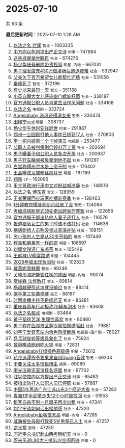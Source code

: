 # 2025-07-10

共 63 条


<!-- BEGIN -->

**最后更新时间**：2025-07-10 1:28 AM
1. [以法之名 烂尾](https://m.weibo.cn/search?containerid=100103type%3D1%26t%3D10%26q%3D%E4%BB%A5%E6%B3%95%E4%B9%8B%E5%90%8D+%E7%83%82%E5%B0%BE&stream_entry_id=31&isnewpage=1&extparam=seat%3D1%26band_rank%3D1%26pos%3D0%26flag%3D2%26lcate%3D5001%26filter_type%3Drealtimehot%26stream_entry_id%3D31%26c_type%3D31%26q%3D%25E4%25BB%25A5%25E6%25B3%2595%25E4%25B9%258B%25E5%2590%258D%2520%25E7%2583%2582%25E5%25B0%25BE%26cate%3D5001%26dgr%3D0%26realpos%3D1%26display_time%3D1752078988%26pre_seqid%3D17520789887349360493623) `暂无` - 1003335
2. [中方向以色列提出严正交涉](https://m.weibo.cn/search?containerid=100103type%3D1%26t%3D10%26q%3D%23%E4%B8%AD%E6%96%B9%E5%90%91%E4%BB%A5%E8%89%B2%E5%88%97%E6%8F%90%E5%87%BA%E4%B8%A5%E6%AD%A3%E4%BA%A4%E6%B6%89%23&stream_entry_id=31&isnewpage=1&extparam=seat%3D1%26band_rank%3D2%26pos%3D1%26flag%3D1%26lcate%3D5001%26filter_type%3Drealtimehot%26stream_entry_id%3D31%26c_type%3D31%26q%3D%2523%25E4%25B8%25AD%25E6%2596%25B9%25E5%2590%2591%25E4%25BB%25A5%25E8%2589%25B2%25E5%2588%2597%25E6%258F%2590%25E5%2587%25BA%25E4%25B8%25A5%25E6%25AD%25A3%25E4%25BA%25A4%25E6%25B6%2589%2523%26cate%3D5001%26dgr%3D0%26realpos%3D2%26display_time%3D1752078988%26pre_seqid%3D17520789887349360493623) `时事` - 747984
3. [这些成就举世瞩目](https://m.weibo.cn/search?containerid=100103type%3D1%26t%3D10%26q%3D%23%E8%BF%99%E4%BA%9B%E6%88%90%E5%B0%B1%E4%B8%BE%E4%B8%96%E7%9E%A9%E7%9B%AE%23&stream_entry_id=31&isnewpage=1&extparam=seat%3D1%26band_rank%3D3%26pos%3D2%26flag%3D0%26lcate%3D5001%26filter_type%3Drealtimehot%26stream_entry_id%3D31%26c_type%3D31%26q%3D%2523%25E8%25BF%2599%25E4%25BA%259B%25E6%2588%2590%25E5%25B0%25B1%25E4%25B8%25BE%25E4%25B8%2596%25E7%259E%25A9%25E7%259B%25AE%2523%26cate%3D5001%26dgr%3D0%26realpos%3D3%26display_time%3D1752078988%26pre_seqid%3D17520789887349360493623) `社会` - 674276
4. [杨少华账号删除带货视频](https://m.weibo.cn/search?containerid=100103type%3D1%26t%3D10%26q%3D%23%E6%9D%A8%E5%B0%91%E5%8D%8E%E8%B4%A6%E5%8F%B7%E5%88%A0%E9%99%A4%E5%B8%A6%E8%B4%A7%E8%A7%86%E9%A2%91%23&stream_entry_id=31&isnewpage=1&extparam=seat%3D1%26band_rank%3D4%26pos%3D3%26flag%3D1%26lcate%3D5001%26filter_type%3Drealtimehot%26stream_entry_id%3D31%26c_type%3D31%26q%3D%2523%25E6%259D%25A8%25E5%25B0%2591%25E5%258D%258E%25E8%25B4%25A6%25E5%258F%25B7%25E5%2588%25A0%25E9%2599%25A4%25E5%25B8%25A6%25E8%25B4%25A7%25E8%25A7%2586%25E9%25A2%2591%2523%26cate%3D5001%26dgr%3D0%26realpos%3D4%26display_time%3D1752078988%26pre_seqid%3D17520789887349360493623) `明星-内地` - 667031
5. [男子理发店充430万做灌肠后遭退费难](https://m.weibo.cn/search?containerid=100103type%3D1%26t%3D10%26q%3D%23%E7%94%B7%E5%AD%90%E7%90%86%E5%8F%91%E5%BA%97%E5%85%85430%E4%B8%87%E5%81%9A%E7%81%8C%E8%82%A0%E5%90%8E%E9%81%AD%E9%80%80%E8%B4%B9%E9%9A%BE%23&stream_entry_id=31&isnewpage=1&extparam=seat%3D1%26band_rank%3D5%26pos%3D4%26flag%3D0%26lcate%3D5001%26filter_type%3Drealtimehot%26stream_entry_id%3D31%26c_type%3D31%26q%3D%2523%25E7%2594%25B7%25E5%25AD%2590%25E7%2590%2586%25E5%258F%2591%25E5%25BA%2597%25E5%2585%2585430%25E4%25B8%2587%25E5%2581%259A%25E7%2581%258C%25E8%2582%25A0%25E5%2590%258E%25E9%2581%25AD%25E9%2580%2580%25E8%25B4%25B9%25E9%259A%25BE%2523%26cate%3D5001%26dgr%3D0%26realpos%3D5%26display_time%3D1752078988%26pre_seqid%3D17520789887349360493623) `社会` - 532947
6. [父亲欠下百万希望女儿能帮忙还债](https://m.weibo.cn/search?containerid=100103type%3D1%26t%3D10%26q%3D%23%E7%88%B6%E4%BA%B2%E6%AC%A0%E4%B8%8B%E7%99%BE%E4%B8%87%E5%B8%8C%E6%9C%9B%E5%A5%B3%E5%84%BF%E8%83%BD%E5%B8%AE%E5%BF%99%E8%BF%98%E5%80%BA%23&stream_entry_id=31&isnewpage=1&extparam=seat%3D1%26band_rank%3D6%26pos%3D5%26flag%3D1%26lcate%3D5001%26filter_type%3Drealtimehot%26stream_entry_id%3D31%26c_type%3D31%26q%3D%2523%25E7%2588%25B6%25E4%25BA%25B2%25E6%25AC%25A0%25E4%25B8%258B%25E7%2599%25BE%25E4%25B8%2587%25E5%25B8%258C%25E6%259C%259B%25E5%25A5%25B3%25E5%2584%25BF%25E8%2583%25BD%25E5%25B8%25AE%25E5%25BF%2599%25E8%25BF%2598%25E5%2580%25BA%2523%26cate%3D5001%26dgr%3D0%26realpos%3D6%26display_time%3D1752078988%26pre_seqid%3D17520789887349360493623) `社会` - 531056
7. [秦峰死了](https://m.weibo.cn/search?containerid=100103type%3D1%26t%3D10%26q%3D%E7%A7%A6%E5%B3%B0%E6%AD%BB%E4%BA%86&stream_entry_id=31&isnewpage=1&extparam=seat%3D1%26band_rank%3D7%26pos%3D7%26flag%3D2%26lcate%3D5001%26filter_type%3Drealtimehot%26stream_entry_id%3D31%26c_type%3D31%26q%3D%25E7%25A7%25A6%25E5%25B3%25B0%25E6%25AD%25BB%25E4%25BA%2586%26cate%3D5001%26dgr%3D0%26realpos%3D7%26display_time%3D1752078988%26pre_seqid%3D17520789887349360493623) `暂无` - 372196
8. [有史以来最短一天](https://m.weibo.cn/search?containerid=100103type%3D1%26t%3D10%26q%3D%23%E6%9C%89%E5%8F%B2%E4%BB%A5%E6%9D%A5%E6%9C%80%E7%9F%AD%E4%B8%80%E5%A4%A9%23&stream_entry_id=31&isnewpage=1&extparam=seat%3D1%26band_rank%3D8%26pos%3D8%26flag%3D0%26lcate%3D5001%26filter_type%3Drealtimehot%26stream_entry_id%3D31%26c_type%3D31%26q%3D%2523%25E6%259C%2589%25E5%258F%25B2%25E4%25BB%25A5%25E6%259D%25A5%25E6%259C%2580%25E7%259F%25AD%25E4%25B8%2580%25E5%25A4%25A9%2523%26cate%3D5001%26dgr%3D0%26realpos%3D8%26display_time%3D1752078988%26pre_seqid%3D17520789887349360493623) `暂无` - 351168
9. [小英自曝大女儿感染幽门螺旋杆菌](https://m.weibo.cn/search?containerid=100103type%3D1%26t%3D10%26q%3D%23%E5%B0%8F%E8%8B%B1%E8%87%AA%E6%9B%9D%E5%A4%A7%E5%A5%B3%E5%84%BF%E6%84%9F%E6%9F%93%E5%B9%BD%E9%97%A8%E8%9E%BA%E6%97%8B%E6%9D%86%E8%8F%8C%23&stream_entry_id=31&isnewpage=1&extparam=seat%3D1%26band_rank%3D9%26pos%3D9%26flag%3D2%26lcate%3D5001%26filter_type%3Drealtimehot%26stream_entry_id%3D31%26c_type%3D31%26q%3D%2523%25E5%25B0%258F%25E8%258B%25B1%25E8%2587%25AA%25E6%259B%259D%25E5%25A4%25A7%25E5%25A5%25B3%25E5%2584%25BF%25E6%2584%259F%25E6%259F%2593%25E5%25B9%25BD%25E9%2597%25A8%25E8%259E%25BA%25E6%2597%258B%25E6%259D%2586%25E8%258F%258C%2523%26cate%3D5001%26dgr%3D0%26realpos%3D9%26display_time%3D1752078988%26pre_seqid%3D17520789887349360493623) `社会` - 338187
10. [官方通报公职人员肖某生活作风问题](https://m.weibo.cn/search?containerid=100103type%3D1%26t%3D10%26q%3D%23%E5%AE%98%E6%96%B9%E9%80%9A%E6%8A%A5%E5%85%AC%E8%81%8C%E4%BA%BA%E5%91%98%E8%82%96%E6%9F%90%E7%94%9F%E6%B4%BB%E4%BD%9C%E9%A3%8E%E9%97%AE%E9%A2%98%23&stream_entry_id=31&isnewpage=1&extparam=seat%3D1%26band_rank%3D10%26pos%3D10%26flag%3D1%26lcate%3D5001%26filter_type%3Drealtimehot%26stream_entry_id%3D31%26c_type%3D31%26q%3D%2523%25E5%25AE%2598%25E6%2596%25B9%25E9%2580%259A%25E6%258A%25A5%25E5%2585%25AC%25E8%2581%258C%25E4%25BA%25BA%25E5%2591%2598%25E8%2582%2596%25E6%259F%2590%25E7%2594%259F%25E6%25B4%25BB%25E4%25BD%259C%25E9%25A3%258E%25E9%2597%25AE%25E9%25A2%2598%2523%26cate%3D5001%26dgr%3D0%26realpos%3D10%26display_time%3D1752078988%26pre_seqid%3D17520789887349360493623) `社会` - 334108
11. [以法之名](https://m.weibo.cn/search?containerid=100103type%3D1%26t%3D10%26q%3D%E4%BB%A5%E6%B3%95%E4%B9%8B%E5%90%8D&stream_entry_id=31&isnewpage=1&extparam=seat%3D1%26band_rank%3D11%26pos%3D11%26flag%3D0%26lcate%3D5001%26filter_type%3Drealtimehot%26stream_entry_id%3D31%26c_type%3D31%26q%3D%25E4%25BB%25A5%25E6%25B3%2595%25E4%25B9%258B%25E5%2590%258D%26cate%3D5001%26dgr%3D0%26realpos%3D11%26display_time%3D1752078988%26pre_seqid%3D17520789887349360493623) `电视剧` - 333724
12. [Angelababy 港风还得港女来](https://m.weibo.cn/search?containerid=100103type%3D1%26t%3D10%26q%3DAngelababy+%E6%B8%AF%E9%A3%8E%E8%BF%98%E5%BE%97%E6%B8%AF%E5%A5%B3%E6%9D%A5&stream_entry_id=31&isnewpage=1&extparam=seat%3D1%26band_rank%3D12%26pos%3D12%26flag%3D0%26lcate%3D5001%26filter_type%3Drealtimehot%26stream_entry_id%3D31%26c_type%3D31%26q%3DAngelababy%2520%25E6%25B8%25AF%25E9%25A3%258E%25E8%25BF%2598%25E5%25BE%2597%25E6%25B8%25AF%25E5%25A5%25B3%25E6%259D%25A5%26cate%3D5001%26dgr%3D0%26realpos%3D12%26display_time%3D1752078988%26pre_seqid%3D17520789887349360493623) `暂无` - 330474
13. [田栩宁ccd](https://m.weibo.cn/search?containerid=100103type%3D1%26t%3D10%26q%3D%E7%94%B0%E6%A0%A9%E5%AE%81ccd&stream_entry_id=31&isnewpage=1&extparam=seat%3D1%26band_rank%3D13%26pos%3D13%26flag%3D0%26lcate%3D5001%26filter_type%3Drealtimehot%26stream_entry_id%3D31%26c_type%3D31%26q%3D%25E7%2594%25B0%25E6%25A0%25A9%25E5%25AE%2581ccd%26cate%3D5001%26dgr%3D0%26realpos%3D13%26display_time%3D1752078988%26pre_seqid%3D17520789887349360493623) `明星` - 308737
14. [杨少华午休时安详辞世](https://m.weibo.cn/search?containerid=100103type%3D1%26t%3D10%26q%3D%23%E6%9D%A8%E5%B0%91%E5%8D%8E%E5%8D%88%E4%BC%91%E6%97%B6%E5%AE%89%E8%AF%A6%E8%BE%9E%E4%B8%96%23&stream_entry_id=31&isnewpage=1&extparam=seat%3D1%26band_rank%3D14%26pos%3D14%26flag%3D1%26lcate%3D5001%26filter_type%3Drealtimehot%26stream_entry_id%3D31%26c_type%3D31%26q%3D%2523%25E6%259D%25A8%25E5%25B0%2591%25E5%258D%258E%25E5%258D%2588%25E4%25BC%2591%25E6%2597%25B6%25E5%25AE%2589%25E8%25AF%25A6%25E8%25BE%259E%25E4%25B8%2596%2523%26cate%3D5001%26dgr%3D0%26realpos%3D14%26display_time%3D1752078988%26pre_seqid%3D17520789887349360493623) `时事` - 291887
15. [郑州一公园殴打他人事件已抓获17人](https://m.weibo.cn/search?containerid=100103type%3D1%26t%3D10%26q%3D%23%E9%83%91%E5%B7%9E%E4%B8%80%E5%85%AC%E5%9B%AD%E6%AE%B4%E6%89%93%E4%BB%96%E4%BA%BA%E4%BA%8B%E4%BB%B6%E5%B7%B2%E6%8A%93%E8%8E%B717%E4%BA%BA%23&stream_entry_id=31&isnewpage=1&extparam=seat%3D1%26band_rank%3D15%26pos%3D15%26flag%3D0%26lcate%3D5001%26filter_type%3Drealtimehot%26stream_entry_id%3D31%26c_type%3D31%26q%3D%2523%25E9%2583%2591%25E5%25B7%259E%25E4%25B8%2580%25E5%2585%25AC%25E5%259B%25AD%25E6%25AE%25B4%25E6%2589%2593%25E4%25BB%2596%25E4%25BA%25BA%25E4%25BA%258B%25E4%25BB%25B6%25E5%25B7%25B2%25E6%258A%2593%25E8%258E%25B717%25E4%25BA%25BA%2523%26cate%3D5001%26dgr%3D0%26realpos%3D15%26display_time%3D1752078988%26pre_seqid%3D17520789887349360493623) `社会` - 270803
16. [李一桐内娱第一个卡帧演员](https://m.weibo.cn/search?containerid=100103type%3D1%26t%3D10%26q%3D%E6%9D%8E%E4%B8%80%E6%A1%90%E5%86%85%E5%A8%B1%E7%AC%AC%E4%B8%80%E4%B8%AA%E5%8D%A1%E5%B8%A7%E6%BC%94%E5%91%98&stream_entry_id=31&isnewpage=1&extparam=seat%3D1%26band_rank%3D16%26pos%3D16%26flag%3D2%26lcate%3D5001%26filter_type%3Drealtimehot%26stream_entry_id%3D31%26c_type%3D31%26q%3D%25E6%259D%258E%25E4%25B8%2580%25E6%25A1%2590%25E5%2586%2585%25E5%25A8%25B1%25E7%25AC%25AC%25E4%25B8%2580%25E4%25B8%25AA%25E5%258D%25A1%25E5%25B8%25A7%25E6%25BC%2594%25E5%2591%2598%26cate%3D5001%26dgr%3D0%26realpos%3D16%26display_time%3D1752078988%26pre_seqid%3D17520789887349360493623) `电视剧` - 253477
17. [公职人员被判缓刑仍领41万工资](https://m.weibo.cn/search?containerid=100103type%3D1%26t%3D10%26q%3D%23%E5%85%AC%E8%81%8C%E4%BA%BA%E5%91%98%E8%A2%AB%E5%88%A4%E7%BC%93%E5%88%91%E4%BB%8D%E9%A2%8641%E4%B8%87%E5%B7%A5%E8%B5%84%23&stream_entry_id=31&isnewpage=1&extparam=seat%3D1%26band_rank%3D17%26pos%3D17%26flag%3D1%26lcate%3D5001%26filter_type%3Drealtimehot%26stream_entry_id%3D31%26c_type%3D31%26q%3D%2523%25E5%2585%25AC%25E8%2581%258C%25E4%25BA%25BA%25E5%2591%2598%25E8%25A2%25AB%25E5%2588%25A4%25E7%25BC%2593%25E5%2588%2591%25E4%25BB%258D%25E9%25A2%258641%25E4%25B8%2587%25E5%25B7%25A5%25E8%25B5%2584%2523%26cate%3D5001%26dgr%3D0%26realpos%3D17%26display_time%3D1752078988%26pre_seqid%3D17520789887349360493623) `社会` - 202694
18. [男子曝妻子和公职人员多次开房](https://m.weibo.cn/search?containerid=100103type%3D1%26t%3D10%26q%3D%23%E7%94%B7%E5%AD%90%E6%9B%9D%E5%A6%BB%E5%AD%90%E5%92%8C%E5%85%AC%E8%81%8C%E4%BA%BA%E5%91%98%E5%A4%9A%E6%AC%A1%E5%BC%80%E6%88%BF%23&stream_entry_id=31&isnewpage=1&extparam=seat%3D1%26band_rank%3D18%26pos%3D18%26flag%3D0%26lcate%3D5001%26filter_type%3Drealtimehot%26stream_entry_id%3D31%26c_type%3D31%26q%3D%2523%25E7%2594%25B7%25E5%25AD%2590%25E6%259B%259D%25E5%25A6%25BB%25E5%25AD%2590%25E5%2592%258C%25E5%2585%25AC%25E8%2581%258C%25E4%25BA%25BA%25E5%2591%2598%25E5%25A4%259A%25E6%25AC%25A1%25E5%25BC%2580%25E6%2588%25BF%2523%26cate%3D5001%26dgr%3D0%26realpos%3D18%26display_time%3D1752078988%26pre_seqid%3D17520789887349360493623) `社会` - 200937
19. [男子开车瞬间被臭晕倒地不起](https://m.weibo.cn/search?containerid=100103type%3D1%26t%3D10%26q%3D%23%E7%94%B7%E5%AD%90%E5%BC%80%E8%BD%A6%E7%9E%AC%E9%97%B4%E8%A2%AB%E8%87%AD%E6%99%95%E5%80%92%E5%9C%B0%E4%B8%8D%E8%B5%B7%23&stream_entry_id=31&isnewpage=1&extparam=seat%3D1%26band_rank%3D19%26pos%3D19%26flag%3D0%26lcate%3D5001%26filter_type%3Drealtimehot%26stream_entry_id%3D31%26c_type%3D31%26q%3D%2523%25E7%2594%25B7%25E5%25AD%2590%25E5%25BC%2580%25E8%25BD%25A6%25E7%259E%25AC%25E9%2597%25B4%25E8%25A2%25AB%25E8%2587%25AD%25E6%2599%2595%25E5%2580%2592%25E5%259C%25B0%25E4%25B8%258D%25E8%25B5%25B7%2523%26cate%3D5001%26dgr%3D0%26realpos%3D19%26display_time%3D1752078988%26pre_seqid%3D17520789887349360493623) `社会` - 191297
20. [白宫称得州洪水是上帝干的](https://m.weibo.cn/search?containerid=100103type%3D1%26t%3D10%26q%3D%E7%99%BD%E5%AE%AB%E7%A7%B0%E5%BE%97%E5%B7%9E%E6%B4%AA%E6%B0%B4%E6%98%AF%E4%B8%8A%E5%B8%9D%E5%B9%B2%E7%9A%84&stream_entry_id=31&isnewpage=1&extparam=seat%3D1%26band_rank%3D20%26pos%3D20%26flag%3D1%26lcate%3D5001%26filter_type%3Drealtimehot%26stream_entry_id%3D31%26c_type%3D31%26q%3D%25E7%2599%25BD%25E5%25AE%25AB%25E7%25A7%25B0%25E5%25BE%2597%25E5%25B7%259E%25E6%25B4%25AA%25E6%25B0%25B4%25E6%2598%25AF%25E4%25B8%258A%25E5%25B8%259D%25E5%25B9%25B2%25E7%259A%2584%26cate%3D5001%26dgr%3D0%26realpos%3D20%26display_time%3D1752078988%26pre_seqid%3D17520789887349360493623) `社会` - 170402
21. [王晶曝成龙被粉丝扇耳光](https://m.weibo.cn/search?containerid=100103type%3D1%26t%3D10%26q%3D%23%E7%8E%8B%E6%99%B6%E6%9B%9D%E6%88%90%E9%BE%99%E8%A2%AB%E7%B2%89%E4%B8%9D%E6%89%87%E8%80%B3%E5%85%89%23&stream_entry_id=31&isnewpage=1&extparam=seat%3D1%26band_rank%3D21%26pos%3D21%26flag%3D0%26lcate%3D5001%26filter_type%3Drealtimehot%26stream_entry_id%3D31%26c_type%3D31%26q%3D%2523%25E7%258E%258B%25E6%2599%25B6%25E6%259B%259D%25E6%2588%2590%25E9%25BE%2599%25E8%25A2%25AB%25E7%25B2%2589%25E4%25B8%259D%25E6%2589%2587%25E8%2580%25B3%25E5%2585%2589%2523%26cate%3D5001%26dgr%3D0%26realpos%3D21%26display_time%3D1752078988%26pre_seqid%3D17520789887349360493623) `明星` - 167189
22. [翔霖](https://m.weibo.cn/search?containerid=100103type%3D1%26t%3D10%26q%3D%E7%BF%94%E9%9C%96&stream_entry_id=31&isnewpage=1&extparam=seat%3D1%26band_rank%3D22%26pos%3D22%26flag%3D0%26lcate%3D5001%26filter_type%3Drealtimehot%26stream_entry_id%3D31%26c_type%3D31%26q%3D%25E7%25BF%2594%25E9%259C%2596%26cate%3D5001%26dgr%3D0%26realpos%3D22%26display_time%3D1752078988%26pre_seqid%3D17520789887349360493623) `CP` - 162096
23. [甲亢哥欧洲行用中文对粉丝喊冷静](https://m.weibo.cn/search?containerid=100103type%3D1%26t%3D10%26q%3D%23%E7%94%B2%E4%BA%A2%E5%93%A5%E6%AC%A7%E6%B4%B2%E8%A1%8C%E7%94%A8%E4%B8%AD%E6%96%87%E5%AF%B9%E7%B2%89%E4%B8%9D%E5%96%8A%E5%86%B7%E9%9D%99%23&stream_entry_id=31&isnewpage=1&extparam=seat%3D1%26band_rank%3D23%26pos%3D23%26flag%3D0%26lcate%3D5001%26filter_type%3Drealtimehot%26stream_entry_id%3D31%26c_type%3D31%26q%3D%2523%25E7%2594%25B2%25E4%25BA%25A2%25E5%2593%25A5%25E6%25AC%25A7%25E6%25B4%25B2%25E8%25A1%258C%25E7%2594%25A8%25E4%25B8%25AD%25E6%2596%2587%25E5%25AF%25B9%25E7%25B2%2589%25E4%25B8%259D%25E5%2596%258A%25E5%2586%25B7%25E9%259D%2599%2523%26cate%3D5001%26dgr%3D0%26realpos%3D23%26display_time%3D1752078988%26pre_seqid%3D17520789887349360493623) `社会` - 148516
24. [以法之名 傅东育](https://m.weibo.cn/search?containerid=100103type%3D1%26t%3D10%26q%3D%E4%BB%A5%E6%B3%95%E4%B9%8B%E5%90%8D+%E5%82%85%E4%B8%9C%E8%82%B2&stream_entry_id=31&isnewpage=1&extparam=seat%3D1%26band_rank%3D24%26pos%3D24%26flag%3D0%26lcate%3D5001%26filter_type%3Drealtimehot%26stream_entry_id%3D31%26c_type%3D31%26q%3D%25E4%25BB%25A5%25E6%25B3%2595%25E4%25B9%258B%25E5%2590%258D%2520%25E5%2582%2585%25E4%25B8%259C%25E8%2582%25B2%26cate%3D5001%26dgr%3D0%26realpos%3D24%26display_time%3D1752078988%26pre_seqid%3D17520789887349360493623) `暂无` - 128959
25. [王者荣耀回应玩家吐槽新赛季](https://m.weibo.cn/search?containerid=100103type%3D1%26t%3D10%26q%3D%23%E7%8E%8B%E8%80%85%E8%8D%A3%E8%80%80%E5%9B%9E%E5%BA%94%E7%8E%A9%E5%AE%B6%E5%90%90%E6%A7%BD%E6%96%B0%E8%B5%9B%E5%AD%A3%23&stream_entry_id=31&isnewpage=1&extparam=seat%3D1%26band_rank%3D25%26pos%3D25%26flag%3D0%26lcate%3D5001%26filter_type%3Drealtimehot%26stream_entry_id%3D31%26c_type%3D31%26q%3D%2523%25E7%258E%258B%25E8%2580%2585%25E8%258D%25A3%25E8%2580%2580%25E5%259B%259E%25E5%25BA%2594%25E7%258E%25A9%25E5%25AE%25B6%25E5%2590%2590%25E6%25A7%25BD%25E6%2596%25B0%25E8%25B5%259B%25E5%25AD%25A3%2523%26cate%3D5001%26dgr%3D0%26realpos%3D25%26display_time%3D1752078988%26pre_seqid%3D17520789887349360493623) `社会` - 128463
26. [1分钟教你摸脉判断月经来了没](https://m.weibo.cn/search?containerid=100103type%3D1%26t%3D10%26q%3D1%E5%88%86%E9%92%9F%E6%95%99%E4%BD%A0%E6%91%B8%E8%84%89%E5%88%A4%E6%96%AD%E6%9C%88%E7%BB%8F%E6%9D%A5%E4%BA%86%E6%B2%A1&stream_entry_id=31&isnewpage=1&extparam=seat%3D1%26band_rank%3D26%26pos%3D26%26flag%3D0%26lcate%3D5001%26filter_type%3Drealtimehot%26stream_entry_id%3D31%26c_type%3D31%26q%3D1%25E5%2588%2586%25E9%2592%259F%25E6%2595%2599%25E4%25BD%25A0%25E6%2591%25B8%25E8%2584%2589%25E5%2588%25A4%25E6%2596%25AD%25E6%259C%2588%25E7%25BB%258F%25E6%259D%25A5%25E4%25BA%2586%25E6%25B2%25A1%26cate%3D5001%26dgr%3D0%26realpos%3D26%26display_time%3D1752078988%26pre_seqid%3D17520789887349360493623) `暂无` - 124084
27. [考编成绩断崖式领先牵出跨省作弊案](https://m.weibo.cn/search?containerid=100103type%3D1%26t%3D10%26q%3D%23%E8%80%83%E7%BC%96%E6%88%90%E7%BB%A9%E6%96%AD%E5%B4%96%E5%BC%8F%E9%A2%86%E5%85%88%E7%89%B5%E5%87%BA%E8%B7%A8%E7%9C%81%E4%BD%9C%E5%BC%8A%E6%A1%88%23&stream_entry_id=31&isnewpage=1&extparam=seat%3D1%26band_rank%3D27%26pos%3D27%26flag%3D0%26lcate%3D5001%26filter_type%3Drealtimehot%26stream_entry_id%3D31%26c_type%3D31%26q%3D%2523%25E8%2580%2583%25E7%25BC%2596%25E6%2588%2590%25E7%25BB%25A9%25E6%2596%25AD%25E5%25B4%2596%25E5%25BC%258F%25E9%25A2%2586%25E5%2585%2588%25E7%2589%25B5%25E5%2587%25BA%25E8%25B7%25A8%25E7%259C%2581%25E4%25BD%259C%25E5%25BC%258A%25E6%25A1%2588%2523%26cate%3D5001%26dgr%3D0%26realpos%3D27%26display_time%3D1752078988%26pre_seqid%3D17520789887349360493623) `社会` - 122656
28. [官方通报干部出轨他人妻子还打人](https://m.weibo.cn/search?containerid=100103type%3D1%26t%3D10%26q%3D%23%E5%AE%98%E6%96%B9%E9%80%9A%E6%8A%A5%E5%B9%B2%E9%83%A8%E5%87%BA%E8%BD%A8%E4%BB%96%E4%BA%BA%E5%A6%BB%E5%AD%90%E8%BF%98%E6%89%93%E4%BA%BA%23&stream_entry_id=31&isnewpage=1&extparam=seat%3D1%26band_rank%3D28%26pos%3D28%26flag%3D1%26lcate%3D5001%26filter_type%3Drealtimehot%26stream_entry_id%3D31%26c_type%3D31%26q%3D%2523%25E5%25AE%2598%25E6%2596%25B9%25E9%2580%259A%25E6%258A%25A5%25E5%25B9%25B2%25E9%2583%25A8%25E5%2587%25BA%25E8%25BD%25A8%25E4%25BB%2596%25E4%25BA%25BA%25E5%25A6%25BB%25E5%25AD%2590%25E8%25BF%2598%25E6%2589%2593%25E4%25BA%25BA%2523%26cate%3D5001%26dgr%3D0%26realpos%3D28%26display_time%3D1752078988%26pre_seqid%3D17520789887349360493623) `社会` - 116576
29. [报道猥亵女生的男子时该不该打码](https://m.weibo.cn/search?containerid=100103type%3D1%26t%3D10%26q%3D%23%E6%8A%A5%E9%81%93%E7%8C%A5%E4%BA%B5%E5%A5%B3%E7%94%9F%E7%9A%84%E7%94%B7%E5%AD%90%E6%97%B6%E8%AF%A5%E4%B8%8D%E8%AF%A5%E6%89%93%E7%A0%81%23&stream_entry_id=31&isnewpage=1&extparam=seat%3D1%26band_rank%3D29%26pos%3D29%26flag%3D1%26lcate%3D5001%26filter_type%3Drealtimehot%26stream_entry_id%3D31%26c_type%3D31%26q%3D%2523%25E6%258A%25A5%25E9%2581%2593%25E7%258C%25A5%25E4%25BA%25B5%25E5%25A5%25B3%25E7%2594%259F%25E7%259A%2584%25E7%2594%25B7%25E5%25AD%2590%25E6%2597%25B6%25E8%25AF%25A5%25E4%25B8%258D%25E8%25AF%25A5%25E6%2589%2593%25E7%25A0%2581%2523%26cate%3D5001%26dgr%3D0%26realpos%3D29%26display_time%3D1752078988%26pre_seqid%3D17520789887349360493623) `社会` - 114638
30. [横店剧组人员称没领过高温补贴](https://m.weibo.cn/search?containerid=100103type%3D1%26t%3D10%26q%3D%23%E6%A8%AA%E5%BA%97%E5%89%A7%E7%BB%84%E4%BA%BA%E5%91%98%E7%A7%B0%E6%B2%A1%E9%A2%86%E8%BF%87%E9%AB%98%E6%B8%A9%E8%A1%A5%E8%B4%B4%23&stream_entry_id=31&isnewpage=1&extparam=seat%3D1%26band_rank%3D30%26pos%3D30%26flag%3D1%26lcate%3D5001%26filter_type%3Drealtimehot%26stream_entry_id%3D31%26c_type%3D31%26q%3D%2523%25E6%25A8%25AA%25E5%25BA%2597%25E5%2589%25A7%25E7%25BB%2584%25E4%25BA%25BA%25E5%2591%2598%25E7%25A7%25B0%25E6%25B2%25A1%25E9%25A2%2586%25E8%25BF%2587%25E9%25AB%2598%25E6%25B8%25A9%25E8%25A1%25A5%25E8%25B4%25B4%2523%26cate%3D5001%26dgr%3D0%26realpos%3D30%26display_time%3D1752078988%26pre_seqid%3D17520789887349360493623) `社会` - 108151
31. [穷小孩的人生是从30岁开始的](https://m.weibo.cn/search?containerid=100103type%3D1%26t%3D10%26q%3D%E7%A9%B7%E5%B0%8F%E5%AD%A9%E7%9A%84%E4%BA%BA%E7%94%9F%E6%98%AF%E4%BB%8E30%E5%B2%81%E5%BC%80%E5%A7%8B%E7%9A%84&stream_entry_id=31&isnewpage=1&extparam=seat%3D1%26band_rank%3D31%26pos%3D31%26flag%3D0%26lcate%3D5001%26filter_type%3Drealtimehot%26stream_entry_id%3D31%26c_type%3D31%26q%3D%25E7%25A9%25B7%25E5%25B0%258F%25E5%25AD%25A9%25E7%259A%2584%25E4%25BA%25BA%25E7%2594%259F%25E6%2598%25AF%25E4%25BB%258E30%25E5%25B2%2581%25E5%25BC%2580%25E5%25A7%258B%25E7%259A%2584%26cate%3D5001%26dgr%3D0%26realpos%3D31%26display_time%3D1752078988%26pre_seqid%3D17520789887349360493623) `情感` - 107449
32. [梓渝和弟弟有一样的痣](https://m.weibo.cn/search?containerid=100103type%3D1%26t%3D10%26q%3D%23%E6%A2%93%E6%B8%9D%E5%92%8C%E5%BC%9F%E5%BC%9F%E6%9C%89%E4%B8%80%E6%A0%B7%E7%9A%84%E7%97%A3%23&stream_entry_id=31&isnewpage=1&extparam=seat%3D1%26band_rank%3D32%26pos%3D32%26flag%3D0%26lcate%3D5001%26filter_type%3Drealtimehot%26stream_entry_id%3D31%26c_type%3D31%26q%3D%2523%25E6%25A2%2593%25E6%25B8%259D%25E5%2592%258C%25E5%25BC%259F%25E5%25BC%259F%25E6%259C%2589%25E4%25B8%2580%25E6%25A0%25B7%25E7%259A%2584%25E7%2597%25A3%2523%26cate%3D5001%26dgr%3D0%26realpos%3D32%26display_time%3D1752078988%26pre_seqid%3D17520789887349360493623) `明星` - 106597
33. [刘耀文锐评广东凉茶](https://m.weibo.cn/search?containerid=100103type%3D1%26t%3D10%26q%3D%E5%88%98%E8%80%80%E6%96%87%E9%94%90%E8%AF%84%E5%B9%BF%E4%B8%9C%E5%87%89%E8%8C%B6&stream_entry_id=31&isnewpage=1&extparam=seat%3D1%26band_rank%3D33%26pos%3D33%26flag%3D1%26lcate%3D5001%26filter_type%3Drealtimehot%26stream_entry_id%3D31%26c_type%3D31%26q%3D%25E5%2588%2598%25E8%2580%2580%25E6%2596%2587%25E9%2594%2590%25E8%25AF%2584%25E5%25B9%25BF%25E4%25B8%259C%25E5%2587%2589%25E8%258C%25B6%26cate%3D5001%26dgr%3D0%26realpos%3D33%26display_time%3D1752078988%26pre_seqid%3D17520789887349360493623) `暂无` - 105449
34. [王鹤棣LV晚宴路透](https://m.weibo.cn/search?containerid=100103type%3D1%26t%3D10%26q%3D%23%E7%8E%8B%E9%B9%A4%E6%A3%A3LV%E6%99%9A%E5%AE%B4%E8%B7%AF%E9%80%8F%23&stream_entry_id=31&isnewpage=1&extparam=seat%3D1%26band_rank%3D34%26pos%3D34%26flag%3D1%26lcate%3D5001%26filter_type%3Drealtimehot%26stream_entry_id%3D31%26c_type%3D31%26q%3D%2523%25E7%258E%258B%25E9%25B9%25A4%25E6%25A3%25A3LV%25E6%2599%259A%25E5%25AE%25B4%25E8%25B7%25AF%25E9%2580%258F%2523%26cate%3D5001%26dgr%3D0%26realpos%3D34%26display_time%3D1752078988%26pre_seqid%3D17520789887349360493623) `明星` - 104445
35. [2029年或出现负闰秒](https://m.weibo.cn/search?containerid=100103type%3D1%26t%3D10%26q%3D%232029%E5%B9%B4%E6%88%96%E5%87%BA%E7%8E%B0%E8%B4%9F%E9%97%B0%E7%A7%92%23&stream_entry_id=31&isnewpage=1&extparam=seat%3D1%26lcate%3D5001%26filter_type%3Drealtimehot%26q%3D%25232029%25E5%25B9%25B4%25E6%2588%2596%25E5%2587%25BA%25E7%258E%25B0%25E8%25B4%259F%25E9%2597%25B0%25E7%25A7%2592%2523%26dgr%3D0%26pos%3D19%26cate%3D5001%26c_type%3D31%26realpos%3D19%26flag%3D1%26band_rank%3D19%26stream_entry_id%3D31%26display_time%3D1752082096%26pre_seqid%3D175208209602303556517124) `社会` - 102323
36. [戴燕妮真魅魔](https://m.weibo.cn/search?containerid=100103type%3D1%26t%3D10%26q%3D%E6%88%B4%E7%87%95%E5%A6%AE%E7%9C%9F%E9%AD%85%E9%AD%94&stream_entry_id=31&isnewpage=1&extparam=seat%3D1%26band_rank%3D35%26pos%3D35%26flag%3D1%26lcate%3D5001%26filter_type%3Drealtimehot%26stream_entry_id%3D31%26c_type%3D31%26q%3D%25E6%2588%25B4%25E7%2587%2595%25E5%25A6%25AE%25E7%259C%259F%25E9%25AD%2585%25E9%25AD%2594%26cate%3D5001%26dgr%3D0%26realpos%3D35%26display_time%3D1752078988%26pre_seqid%3D17520789887349360493623) `暂无` - 99246
37. [关晓彤减肥能管住嘴的原因](https://m.weibo.cn/search?containerid=100103type%3D1%26t%3D10%26q%3D%23%E5%85%B3%E6%99%93%E5%BD%A4%E5%87%8F%E8%82%A5%E8%83%BD%E7%AE%A1%E4%BD%8F%E5%98%B4%E7%9A%84%E5%8E%9F%E5%9B%A0%23&stream_entry_id=31&isnewpage=1&extparam=seat%3D1%26band_rank%3D36%26pos%3D36%26flag%3D0%26lcate%3D5001%26filter_type%3Drealtimehot%26stream_entry_id%3D31%26c_type%3D31%26q%3D%2523%25E5%2585%25B3%25E6%2599%2593%25E5%25BD%25A4%25E5%2587%258F%25E8%2582%25A5%25E8%2583%25BD%25E7%25AE%25A1%25E4%25BD%258F%25E5%2598%25B4%25E7%259A%2584%25E5%258E%259F%25E5%259B%25A0%2523%26cate%3D5001%26dgr%3D0%26realpos%3D36%26display_time%3D1752078988%26pre_seqid%3D17520789887349360493623) `明星-内地` - 90074
38. [贺峻霖 法修散打](https://m.weibo.cn/search?containerid=100103type%3D1%26t%3D10%26q%3D%E8%B4%BA%E5%B3%BB%E9%9C%96+%E6%B3%95%E4%BF%AE%E6%95%A3%E6%89%93&stream_entry_id=31&isnewpage=1&extparam=seat%3D1%26band_rank%3D37%26pos%3D37%26flag%3D1%26lcate%3D5001%26filter_type%3Drealtimehot%26stream_entry_id%3D31%26c_type%3D31%26q%3D%25E8%25B4%25BA%25E5%25B3%25BB%25E9%259C%2596%2520%25E6%25B3%2595%25E4%25BF%25AE%25E6%2595%25A3%25E6%2589%2593%26cate%3D5001%26dgr%3D0%26realpos%3D37%26display_time%3D1752078988%26pre_seqid%3D17520789887349360493623) `暂无` - 89814
39. [杨超越硬照这块就没输过](https://m.weibo.cn/search?containerid=100103type%3D1%26t%3D10%26q%3D%E6%9D%A8%E8%B6%85%E8%B6%8A%E7%A1%AC%E7%85%A7%E8%BF%99%E5%9D%97%E5%B0%B1%E6%B2%A1%E8%BE%93%E8%BF%87&stream_entry_id=31&isnewpage=1&extparam=seat%3D1%26band_rank%3D38%26pos%3D38%26flag%3D1%26lcate%3D5001%26filter_type%3Drealtimehot%26stream_entry_id%3D31%26c_type%3D31%26q%3D%25E6%259D%25A8%25E8%25B6%2585%25E8%25B6%258A%25E7%25A1%25AC%25E7%2585%25A7%25E8%25BF%2599%25E5%259D%2597%25E5%25B0%25B1%25E6%25B2%25A1%25E8%25BE%2593%25E8%25BF%2587%26cate%3D5001%26dgr%3D0%26realpos%3D38%26display_time%3D1752078988%26pre_seqid%3D17520789887349360493623) `暂无` - 88414
40. [歌手第三轮袭榜赛](https://m.weibo.cn/search?containerid=100103type%3D1%26t%3D10%26q%3D%23%E6%AD%8C%E6%89%8B%E7%AC%AC%E4%B8%89%E8%BD%AE%E8%A2%AD%E6%A6%9C%E8%B5%9B%23&stream_entry_id=31&isnewpage=1&extparam=seat%3D1%26band_rank%3D39%26pos%3D39%26flag%3D1%26lcate%3D5001%26filter_type%3Drealtimehot%26stream_entry_id%3D31%26c_type%3D31%26q%3D%2523%25E6%25AD%258C%25E6%2589%258B%25E7%25AC%25AC%25E4%25B8%2589%25E8%25BD%25AE%25E8%25A2%25AD%25E6%25A6%259C%25E8%25B5%259B%2523%26cate%3D5001%26dgr%3D0%26realpos%3D39%26display_time%3D1752078988%26pre_seqid%3D17520789887349360493623) `综艺` - 88197
41. [时团直播主持不是杨若天](https://m.weibo.cn/search?containerid=100103type%3D1%26t%3D10%26q%3D%E6%97%B6%E5%9B%A2%E7%9B%B4%E6%92%AD%E4%B8%BB%E6%8C%81%E4%B8%8D%E6%98%AF%E6%9D%A8%E8%8B%A5%E5%A4%A9&stream_entry_id=31&isnewpage=1&extparam=seat%3D1%26band_rank%3D40%26pos%3D40%26flag%3D0%26lcate%3D5001%26filter_type%3Drealtimehot%26stream_entry_id%3D31%26c_type%3D31%26q%3D%25E6%2597%25B6%25E5%259B%25A2%25E7%259B%25B4%25E6%2592%25AD%25E4%25B8%25BB%25E6%258C%2581%25E4%25B8%258D%25E6%2598%25AF%25E6%259D%25A8%25E8%258B%25A5%25E5%25A4%25A9%26cate%3D5001%26dgr%3D0%26realpos%3D40%26display_time%3D1752078988%26pre_seqid%3D17520789887349360493623) `暂无` - 86281
42. [重庆暴雨车行老板称70辆车泡水](https://m.weibo.cn/search?containerid=100103type%3D1%26t%3D10%26q%3D%23%E9%87%8D%E5%BA%86%E6%9A%B4%E9%9B%A8%E8%BD%A6%E8%A1%8C%E8%80%81%E6%9D%BF%E7%A7%B070%E8%BE%86%E8%BD%A6%E6%B3%A1%E6%B0%B4%23&stream_entry_id=31&isnewpage=1&extparam=seat%3D1%26lcate%3D5001%26filter_type%3Drealtimehot%26q%3D%2523%25E9%2587%258D%25E5%25BA%2586%25E6%259A%25B4%25E9%259B%25A8%25E8%25BD%25A6%25E8%25A1%258C%25E8%2580%2581%25E6%259D%25BF%25E7%25A7%25B070%25E8%25BE%2586%25E8%25BD%25A6%25E6%25B3%25A1%25E6%25B0%25B4%2523%26dgr%3D0%26pos%3D20%26cate%3D5001%26c_type%3D31%26realpos%3D20%26flag%3D1%26band_rank%3D20%26stream_entry_id%3D31%26display_time%3D1752082096%26pre_seqid%3D175208209602303556517124) `社会` - 83608
43. [以法之名超点](https://m.weibo.cn/search?containerid=100103type%3D1%26t%3D10%26q%3D%23%E4%BB%A5%E6%B3%95%E4%B9%8B%E5%90%8D%E8%B6%85%E7%82%B9%23&stream_entry_id=31&isnewpage=1&extparam=seat%3D1%26band_rank%3D41%26pos%3D41%26flag%3D0%26lcate%3D5001%26filter_type%3Drealtimehot%26stream_entry_id%3D31%26c_type%3D31%26q%3D%2523%25E4%25BB%25A5%25E6%25B3%2595%25E4%25B9%258B%25E5%2590%258D%25E8%25B6%2585%25E7%2582%25B9%2523%26cate%3D5001%26dgr%3D0%26realpos%3D41%26display_time%3D1752078988%26pre_seqid%3D17520789887349360493623) `电视剧` - 83464
44. [黄子韬徐艺洋 生理性喜欢](https://m.weibo.cn/search?containerid=100103type%3D1%26t%3D10%26q%3D%E9%BB%84%E5%AD%90%E9%9F%AC%E5%BE%90%E8%89%BA%E6%B4%8B+%E7%94%9F%E7%90%86%E6%80%A7%E5%96%9C%E6%AC%A2&stream_entry_id=31&isnewpage=1&extparam=seat%3D1%26band_rank%3D42%26pos%3D42%26flag%3D0%26lcate%3D5001%26filter_type%3Drealtimehot%26stream_entry_id%3D31%26c_type%3D31%26q%3D%25E9%25BB%2584%25E5%25AD%2590%25E9%259F%25AC%25E5%25BE%2590%25E8%2589%25BA%25E6%25B4%258B%2520%25E7%2594%259F%25E7%2590%2586%25E6%2580%25A7%25E5%2596%259C%25E6%25AC%25A2%26cate%3D5001%26dgr%3D0%26realpos%3D42%26display_time%3D1752078988%26pre_seqid%3D17520789887349360493623) `暂无` - 80460
45. [男子称在西湖景区穿汉服拍照遭驱赶](https://m.weibo.cn/search?containerid=100103type%3D1%26t%3D10%26q%3D%23%E7%94%B7%E5%AD%90%E7%A7%B0%E5%9C%A8%E8%A5%BF%E6%B9%96%E6%99%AF%E5%8C%BA%E7%A9%BF%E6%B1%89%E6%9C%8D%E6%8B%8D%E7%85%A7%E9%81%AD%E9%A9%B1%E8%B5%B6%23&stream_entry_id=31&isnewpage=1&extparam=seat%3D1%26band_rank%3D43%26pos%3D43%26flag%3D1%26lcate%3D5001%26filter_type%3Drealtimehot%26stream_entry_id%3D31%26c_type%3D31%26q%3D%2523%25E7%2594%25B7%25E5%25AD%2590%25E7%25A7%25B0%25E5%259C%25A8%25E8%25A5%25BF%25E6%25B9%2596%25E6%2599%25AF%25E5%258C%25BA%25E7%25A9%25BF%25E6%25B1%2589%25E6%259C%258D%25E6%258B%258D%25E7%2585%25A7%25E9%2581%25AD%25E9%25A9%25B1%25E8%25B5%25B6%2523%26cate%3D5001%26dgr%3D0%26realpos%3D43%26display_time%3D1752078988%26pre_seqid%3D17520789887349360493623) `社会` - 79881
46. [刘宇宁爱奇艺站内角色热度断层](https://m.weibo.cn/search?containerid=100103type%3D1%26t%3D10%26q%3D%23%E5%88%98%E5%AE%87%E5%AE%81%E7%88%B1%E5%A5%87%E8%89%BA%E7%AB%99%E5%86%85%E8%A7%92%E8%89%B2%E7%83%AD%E5%BA%A6%E6%96%AD%E5%B1%82%23&stream_entry_id=31&isnewpage=1&extparam=seat%3D1%26band_rank%3D44%26pos%3D44%26flag%3D1%26lcate%3D5001%26filter_type%3Drealtimehot%26stream_entry_id%3D31%26c_type%3D31%26q%3D%2523%25E5%2588%2598%25E5%25AE%2587%25E5%25AE%2581%25E7%2588%25B1%25E5%25A5%2587%25E8%2589%25BA%25E7%25AB%2599%25E5%2586%2585%25E8%25A7%2592%25E8%2589%25B2%25E7%2583%25AD%25E5%25BA%25A6%25E6%2596%25AD%25E5%25B1%2582%2523%26cate%3D5001%26dgr%3D0%26realpos%3D44%26display_time%3D1752078988%26pre_seqid%3D17520789887349360493623) `电视剧-国产剧` - 76027
47. [乒乓球旋转等级具象化了](https://m.weibo.cn/search?containerid=100103type%3D1%26t%3D10%26q%3D%23%E4%B9%92%E4%B9%93%E7%90%83%E6%97%8B%E8%BD%AC%E7%AD%89%E7%BA%A7%E5%85%B7%E8%B1%A1%E5%8C%96%E4%BA%86%23&stream_entry_id=31&isnewpage=1&extparam=seat%3D1%26band_rank%3D45%26pos%3D45%26flag%3D1%26lcate%3D5001%26filter_type%3Drealtimehot%26stream_entry_id%3D31%26c_type%3D31%26q%3D%2523%25E4%25B9%2592%25E4%25B9%2593%25E7%2590%2583%25E6%2597%258B%25E8%25BD%25AC%25E7%25AD%2589%25E7%25BA%25A7%25E5%2585%25B7%25E8%25B1%25A1%25E5%258C%2596%25E4%25BA%2586%2523%26cate%3D5001%26dgr%3D0%26realpos%3D45%26display_time%3D1752078988%26pre_seqid%3D17520789887349360493623) `社会` - 75624
48. [曾舜晞请剧组吃火锅](https://m.weibo.cn/search?containerid=100103type%3D1%26t%3D10%26q%3D%E6%9B%BE%E8%88%9C%E6%99%9E%E8%AF%B7%E5%89%A7%E7%BB%84%E5%90%83%E7%81%AB%E9%94%85&stream_entry_id=31&isnewpage=1&extparam=seat%3D1%26band_rank%3D46%26pos%3D46%26flag%3D0%26lcate%3D5001%26filter_type%3Drealtimehot%26stream_entry_id%3D31%26c_type%3D31%26q%3D%25E6%259B%25BE%25E8%2588%259C%25E6%2599%259E%25E8%25AF%25B7%25E5%2589%25A7%25E7%25BB%2584%25E5%2590%2583%25E7%2581%25AB%25E9%2594%2585%26cate%3D5001%26dgr%3D0%26realpos%3D46%26display_time%3D1752078988%26pre_seqid%3D17520789887349360493623) `明星` - 72831
49. [Angelababy红绿撞色高级感](https://m.weibo.cn/search?containerid=100103type%3D1%26t%3D10%26q%3DAngelababy%E7%BA%A2%E7%BB%BF%E6%92%9E%E8%89%B2%E9%AB%98%E7%BA%A7%E6%84%9F&stream_entry_id=31&isnewpage=1&extparam=seat%3D1%26band_rank%3D47%26pos%3D47%26flag%3D1%26lcate%3D5001%26filter_type%3Drealtimehot%26stream_entry_id%3D31%26c_type%3D31%26q%3DAngelababy%25E7%25BA%25A2%25E7%25BB%25BF%25E6%2592%259E%25E8%2589%25B2%25E9%25AB%2598%25E7%25BA%25A7%25E6%2584%259F%26cate%3D5001%26dgr%3D0%26realpos%3D47%26display_time%3D1752078988%26pre_seqid%3D17520789887349360493623) `明星` - 72612
50. [花花追谭爷爷要果果自带Duang音效](https://m.weibo.cn/search?containerid=100103type%3D1%26t%3D10%26q%3D%23%E8%8A%B1%E8%8A%B1%E8%BF%BD%E8%B0%AD%E7%88%B7%E7%88%B7%E8%A6%81%E6%9E%9C%E6%9E%9C%E8%87%AA%E5%B8%A6Duang%E9%9F%B3%E6%95%88%23&stream_entry_id=31&isnewpage=1&extparam=seat%3D1%26band_rank%3D48%26pos%3D48%26flag%3D1%26lcate%3D5001%26filter_type%3Drealtimehot%26stream_entry_id%3D31%26c_type%3D31%26q%3D%2523%25E8%258A%25B1%25E8%258A%25B1%25E8%25BF%25BD%25E8%25B0%25AD%25E7%2588%25B7%25E7%2588%25B7%25E8%25A6%2581%25E6%259E%259C%25E6%259E%259C%25E8%2587%25AA%25E5%25B8%25A6Duang%25E9%259F%25B3%25E6%2595%2588%2523%26cate%3D5001%26dgr%3D0%26realpos%3D48%26display_time%3D1752078988%26pre_seqid%3D17520789887349360493623) `暂无` - 69204
51. [不要关注太多情侣博主](https://m.weibo.cn/search?containerid=100103type%3D1%26t%3D10%26q%3D%E4%B8%8D%E8%A6%81%E5%85%B3%E6%B3%A8%E5%A4%AA%E5%A4%9A%E6%83%85%E4%BE%A3%E5%8D%9A%E4%B8%BB&stream_entry_id=31&isnewpage=1&extparam=seat%3D1%26band_rank%3D49%26pos%3D49%26flag%3D0%26lcate%3D5001%26filter_type%3Drealtimehot%26stream_entry_id%3D31%26c_type%3D31%26q%3D%25E4%25B8%258D%25E8%25A6%2581%25E5%2585%25B3%25E6%25B3%25A8%25E5%25A4%25AA%25E5%25A4%259A%25E6%2583%2585%25E4%25BE%25A3%25E5%258D%259A%25E4%25B8%25BB%26cate%3D5001%26dgr%3D0%26realpos%3D49%26display_time%3D1752078988%26pre_seqid%3D17520789887349360493623) `搞笑` - 69080
52. [李光洁审讯室演技名场面](https://m.weibo.cn/search?containerid=100103type%3D1%26t%3D10%26q%3D%E6%9D%8E%E5%85%89%E6%B4%81%E5%AE%A1%E8%AE%AF%E5%AE%A4%E6%BC%94%E6%8A%80%E5%90%8D%E5%9C%BA%E9%9D%A2&stream_entry_id=31&isnewpage=1&extparam=seat%3D1%26band_rank%3D50%26pos%3D50%26flag%3D1%26lcate%3D5001%26filter_type%3Drealtimehot%26stream_entry_id%3D31%26c_type%3D31%26q%3D%25E6%259D%258E%25E5%2585%2589%25E6%25B4%2581%25E5%25AE%25A1%25E8%25AE%25AF%25E5%25AE%25A4%25E6%25BC%2594%25E6%258A%2580%25E5%2590%258D%25E5%259C%25BA%25E9%259D%25A2%26cate%3D5001%26dgr%3D0%26realpos%3D50%26display_time%3D1752078988%26pre_seqid%3D17520789887349360493623) `暂无` - 67702
53. [驻以使馆向以方提出严正交涉](https://m.weibo.cn/search?containerid=100103type%3D1%26t%3D10%26q%3D%23%E9%A9%BB%E4%BB%A5%E4%BD%BF%E9%A6%86%E5%90%91%E4%BB%A5%E6%96%B9%E6%8F%90%E5%87%BA%E4%B8%A5%E6%AD%A3%E4%BA%A4%E6%B6%89%23&stream_entry_id=31&isnewpage=1&extparam=seat%3D1%26lcate%3D5001%26filter_type%3Drealtimehot%26q%3D%2523%25E9%25A9%25BB%25E4%25BB%25A5%25E4%25BD%25BF%25E9%25A6%2586%25E5%2590%2591%25E4%25BB%25A5%25E6%2596%25B9%25E6%258F%2590%25E5%2587%25BA%25E4%25B8%25A5%25E6%25AD%25A3%25E4%25BA%25A4%25E6%25B6%2589%2523%26dgr%3D0%26pos%3D30%26cate%3D5001%26c_type%3D31%26realpos%3D30%26flag%3D0%26band_rank%3D30%26stream_entry_id%3D31%26display_time%3D1752082096%26pre_seqid%3D175208209602303556517124) `时事` - 65483
54. [被指出轨打人公职人员已停职](https://m.weibo.cn/search?containerid=100103type%3D1%26t%3D10%26q%3D%23%E8%A2%AB%E6%8C%87%E5%87%BA%E8%BD%A8%E6%89%93%E4%BA%BA%E5%85%AC%E8%81%8C%E4%BA%BA%E5%91%98%E5%B7%B2%E5%81%9C%E8%81%8C%23&stream_entry_id=31&isnewpage=1&extparam=seat%3D1%26lcate%3D5001%26filter_type%3Drealtimehot%26q%3D%2523%25E8%25A2%25AB%25E6%258C%2587%25E5%2587%25BA%25E8%25BD%25A8%25E6%2589%2593%25E4%25BA%25BA%25E5%2585%25AC%25E8%2581%258C%25E4%25BA%25BA%25E5%2591%2598%25E5%25B7%25B2%25E5%2581%259C%25E8%2581%258C%2523%26dgr%3D0%26pos%3D35%26cate%3D5001%26c_type%3D31%26realpos%3D35%26flag%3D1%26band_rank%3D35%26stream_entry_id%3D31%26display_time%3D1752082096%26pre_seqid%3D175208209602303556517124) `社会` - 57887
55. [中国5年再造广东江苏山东3个经济大省](https://m.weibo.cn/search?containerid=100103type%3D1%26t%3D10%26q%3D%23%E4%B8%AD%E5%9B%BD5%E5%B9%B4%E5%86%8D%E9%80%A0%E5%B9%BF%E4%B8%9C%E6%B1%9F%E8%8B%8F%E5%B1%B1%E4%B8%9C3%E4%B8%AA%E7%BB%8F%E6%B5%8E%E5%A4%A7%E7%9C%81%23&stream_entry_id=31&isnewpage=1&extparam=seat%3D1%26lcate%3D5001%26filter_type%3Drealtimehot%26q%3D%2523%25E4%25B8%25AD%25E5%259B%25BD5%25E5%25B9%25B4%25E5%2586%258D%25E9%2580%25A0%25E5%25B9%25BF%25E4%25B8%259C%25E6%25B1%259F%25E8%258B%258F%25E5%25B1%25B1%25E4%25B8%259C3%25E4%25B8%25AA%25E7%25BB%258F%25E6%25B5%258E%25E5%25A4%25A7%25E7%259C%2581%2523%26dgr%3D0%26pos%3D37%26cate%3D5001%26c_type%3D31%26realpos%3D37%26flag%3D1%26band_rank%3D37%26stream_entry_id%3D31%26display_time%3D1752082096%26pre_seqid%3D175208209602303556517124) `社会` - 57283
56. [青海1岁半幼童走失12个小时被找回](https://m.weibo.cn/search?containerid=100103type%3D1%26t%3D10%26q%3D%23%E9%9D%92%E6%B5%B71%E5%B2%81%E5%8D%8A%E5%B9%BC%E7%AB%A5%E8%B5%B0%E5%A4%B112%E4%B8%AA%E5%B0%8F%E6%97%B6%E8%A2%AB%E6%89%BE%E5%9B%9E%23&stream_entry_id=31&isnewpage=1&extparam=seat%3D1%26lcate%3D5001%26filter_type%3Drealtimehot%26q%3D%2523%25E9%259D%2592%25E6%25B5%25B71%25E5%25B2%2581%25E5%258D%258A%25E5%25B9%25BC%25E7%25AB%25A5%25E8%25B5%25B0%25E5%25A4%25B112%25E4%25B8%25AA%25E5%25B0%258F%25E6%2597%25B6%25E8%25A2%25AB%25E6%2589%25BE%25E5%259B%259E%2523%26dgr%3D0%26pos%3D39%26cate%3D5001%26c_type%3D31%26realpos%3D39%26flag%3D1%26band_rank%3D39%26stream_entry_id%3D31%26display_time%3D1752082096%26pre_seqid%3D175208209602303556517124) `社会` - 51553
57. [租客自杀不到一月房子再次出租](https://m.weibo.cn/search?containerid=100103type%3D1%26t%3D10%26q%3D%23%E7%A7%9F%E5%AE%A2%E8%87%AA%E6%9D%80%E4%B8%8D%E5%88%B0%E4%B8%80%E6%9C%88%E6%88%BF%E5%AD%90%E5%86%8D%E6%AC%A1%E5%87%BA%E7%A7%9F%23&stream_entry_id=31&isnewpage=1&extparam=seat%3D1%26lcate%3D5001%26filter_type%3Drealtimehot%26q%3D%2523%25E7%25A7%259F%25E5%25AE%25A2%25E8%2587%25AA%25E6%259D%2580%25E4%25B8%258D%25E5%2588%25B0%25E4%25B8%2580%25E6%259C%2588%25E6%2588%25BF%25E5%25AD%2590%25E5%2586%258D%25E6%25AC%25A1%25E5%2587%25BA%25E7%25A7%259F%2523%26dgr%3D0%26pos%3D44%26cate%3D5001%26c_type%3D31%26realpos%3D44%26flag%3D0%26band_rank%3D44%26stream_entry_id%3D31%26display_time%3D1752082096%26pre_seqid%3D175208209602303556517124) `社会` - 47341
58. [刘宇宁谈如何活出松弛感](https://m.weibo.cn/search?containerid=100103type%3D1%26t%3D10%26q%3D%23%E5%88%98%E5%AE%87%E5%AE%81%E8%B0%88%E5%A6%82%E4%BD%95%E6%B4%BB%E5%87%BA%E6%9D%BE%E5%BC%9B%E6%84%9F%23&stream_entry_id=31&isnewpage=1&extparam=seat%3D1%26lcate%3D5001%26filter_type%3Drealtimehot%26q%3D%2523%25E5%2588%2598%25E5%25AE%2587%25E5%25AE%2581%25E8%25B0%2588%25E5%25A6%2582%25E4%25BD%2595%25E6%25B4%25BB%25E5%2587%25BA%25E6%259D%25BE%25E5%25BC%259B%25E6%2584%259F%2523%26dgr%3D0%26pos%3D46%26cate%3D5001%26c_type%3D31%26realpos%3D46%26flag%3D0%26band_rank%3D46%26stream_entry_id%3D31%26display_time%3D1752082096%26pre_seqid%3D175208209602303556517124) `社会` - 47320
59. [Angelababy鱼嘴恨天高](https://m.weibo.cn/search?containerid=100103type%3D1%26t%3D10%26q%3D%23Angelababy%E9%B1%BC%E5%98%B4%E6%81%A8%E5%A4%A9%E9%AB%98%23&stream_entry_id=31&isnewpage=1&extparam=seat%3D1%26lcate%3D5001%26filter_type%3Drealtimehot%26q%3D%2523Angelababy%25E9%25B1%25BC%25E5%2598%25B4%25E6%2581%25A8%25E5%25A4%25A9%25E9%25AB%2598%2523%26dgr%3D0%26pos%3D48%26cate%3D5001%26c_type%3D31%26realpos%3D48%26flag%3D0%26band_rank%3D48%26stream_entry_id%3D31%26display_time%3D1752082096%26pre_seqid%3D175208209602303556517124) `明星-内地` - 47285
60. [威海被生母殴打致死5岁男童已入土](https://m.weibo.cn/search?containerid=100103type%3D1%26t%3D10%26q%3D%23%E5%A8%81%E6%B5%B7%E8%A2%AB%E7%94%9F%E6%AF%8D%E6%AE%B4%E6%89%93%E8%87%B4%E6%AD%BB5%E5%B2%81%E7%94%B7%E7%AB%A5%E5%B7%B2%E5%85%A5%E5%9C%9F%23&stream_entry_id=31&isnewpage=1&extparam=seat%3D1%26lcate%3D5001%26filter_type%3Drealtimehot%26q%3D%2523%25E5%25A8%2581%25E6%25B5%25B7%25E8%25A2%25AB%25E7%2594%259F%25E6%25AF%258D%25E6%25AE%25B4%25E6%2589%2593%25E8%2587%25B4%25E6%25AD%25BB5%25E5%25B2%2581%25E7%2594%25B7%25E7%25AB%25A5%25E5%25B7%25B2%25E5%2585%25A5%25E5%259C%259F%2523%26dgr%3D0%26pos%3D49%26cate%3D5001%26c_type%3D31%26realpos%3D49%26flag%3D1%26band_rank%3D49%26stream_entry_id%3D31%26display_time%3D1752082096%26pre_seqid%3D175208209602303556517124) `社会` - 47257
61. [逆水寒](https://m.weibo.cn/search?containerid=100103type%3D1%26t%3D10%26q%3D%E9%80%86%E6%B0%B4%E5%AF%92&stream_entry_id=31&isnewpage=1&extparam=seat%3D1%26lcate%3D5001%26filter_type%3Drealtimehot%26q%3D%25E9%2580%2586%25E6%25B0%25B4%25E5%25AF%2592%26dgr%3D0%26pos%3D50%26cate%3D5001%26c_type%3D31%26realpos%3D50%26flag%3D0%26band_rank%3D50%26stream_entry_id%3D31%26display_time%3D1752082096%26pre_seqid%3D175208209602303556517124) `游戏` - 47250
62. [习近平总书记赴山西考察纪实](https://m.weibo.cn/search?containerid=100103type%3D1%26t%3D10%26q%3D%23%E4%B9%A0%E8%BF%91%E5%B9%B3%E6%80%BB%E4%B9%A6%E8%AE%B0%E8%B5%B4%E5%B1%B1%E8%A5%BF%E8%80%83%E5%AF%9F%E7%BA%AA%E5%AE%9E%23&stream_entry_id=51&isnewpage=1&extparam=seat%3D1%26filter_type%3Drealtimehot%26stream_entry_id%3D51%26c_type%3D51%26q%3D%2523%25E4%25B9%25A0%25E8%25BF%2591%25E5%25B9%25B3%25E6%2580%25BB%25E4%25B9%25A6%25E8%25AE%25B0%25E8%25B5%25B4%25E5%25B1%25B1%25E8%25A5%25BF%25E8%2580%2583%25E5%25AF%259F%25E7%25BA%25AA%25E5%25AE%259E%2523%26pos%3D0%26dgr%3D0%26cate%3D10103%26display_time%3D1752078988%26pre_seqid%3D17520789887349360493623) `时事` - 0
63. [蔚来乐道L90大三排SUV空间奇迹](https://m.weibo.cn/search?containerid=100103type%3D1%26t%3D296%26q%3D%23%E6%B2%B7%E9%92%B8%E5%8B%92%E8%8F%BF%23&hide_search_bar=1&replace_title=+) `汽车` - 0

<!-- END -->

